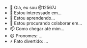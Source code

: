 - 👋 Olá, eu sou @12567J
- 👀 Estou interessado em...
- 🌱 Estou aprendendo...
- 💞️ Estou procurando colaborar em...
- 📫 Como chegar até mim...
- 😄 Pronomes: ...
- ⚡ Fato divertido: ...

<!---
12567J/12567J é um repositório ✨ especial ✨ porque seu README.md (este arquivo) aparece no seu perfil do GitHub.
Você pode clicar no link Visualizar para dar uma olhada em suas alterações.
--->

